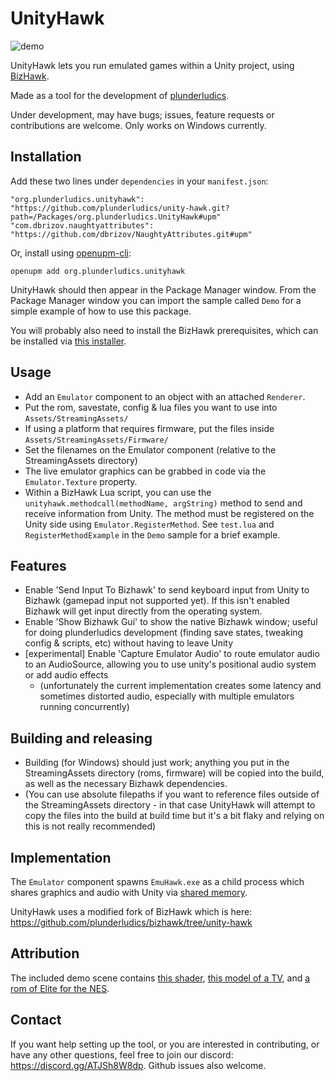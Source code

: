 # UnityHawk

![demo](https://github.com/plunderludics/unity-hawk/assets/8207025/24774607-7bb0-4ba1-9130-4073f39bb883)

UnityHawk lets you run emulated games within a Unity project, using [BizHawk](https://tasvideos.org/BizHawk).

Made as a tool for the development of [plunderludics](https://plunderludics.github.io/).

Under development, may have bugs; issues, feature requests or contributions are welcome. Only works on Windows currently.

## Installation
Add these two lines under `dependencies` in your `manifest.json`:
```
"org.plunderludics.unityhawk": "https://github.com/plunderludics/unity-hawk.git?path=/Packages/org.plunderludics.UnityHawk#upm"
"com.dbrizov.naughtyattributes": "https://github.com/dbrizov/NaughtyAttributes.git#upm"
```

Or, install using [openupm-cli](https://github.com/openupm/openupm-cli):
```
openupm add org.plunderludics.unityhawk
```

UnityHawk should then appear in the Package Manager window. From the Package Manager window you can import the sample called `Demo` for a simple example of how to use this package.

You will probably also need to install the BizHawk prerequisites, which can be installed via [this installer](https://github.com/TASEmulators/BizHawk-Prereqs/releases/download/2.4.8_1/bizhawk_prereqs_v2.4.8_1.zip).

## Usage
- Add an `Emulator` component to an object with an attached `Renderer`.
- Put the rom, savestate, config & lua files you want to use into `Assets/StreamingAssets/`
- If using a platform that requires firmware, put the files inside `Assets/StreamingAssets/Firmware/`
- Set the filenames on the Emulator component (relative to the StreamingAssets directory)
- The live emulator graphics can be grabbed in code via the `Emulator.Texture` property.
- Within a BizHawk Lua script, you can use the `unityhawk.methodcall(methodName, argString)` method to send and receive information from Unity. The method must be registered on the Unity side using `Emulator.RegisterMethod`. See `test.lua` and `RegisterMethodExample` in the `Demo` sample for a brief example.

## Features
- Enable 'Send Input To Bizhawk' to send keyboard input from Unity to Bizhawk (gamepad input not supported yet). If this isn't enabled Bizhawk will get input directly from the operating system.
- Enable 'Show Bizhawk Gui' to show the native Bizhawk window; useful for doing plunderludics development (finding save states, tweaking config & scripts, etc) without having to leave Unity
- \[experimental\] Enable 'Capture Emulator Audio' to route emulator audio to an AudioSource, allowing you to use unity's positional audio system or add audio effects
    - (unfortunately the current implementation creates some latency and sometimes distorted audio, especially with multiple emulators running concurrently)

## Building and releasing
- Building (for Windows) should just work; anything you put in the StreamingAssets directory (roms, firmware) will be copied into the build, as well as the necessary Bizhawk dependencies.
- (You can use absolute filepaths if you want to reference files outside of the StreamingAssets directory - in that case UnityHawk will attempt to copy the files into the build at build time but it's a bit flaky and relying on this is not really recommended)

## Implementation
The `Emulator` component spawns `EmuHawk.exe` as a child process which shares graphics and audio with Unity via [shared memory](https://github.com/justinstenning/SharedMemory).

UnityHawk uses a modified fork of BizHawk which is here: https://github.com/plunderludics/bizhawk/tree/unity-hawk

## Attribution
The included demo scene contains [this shader](https://github.com/yunoda-3DCG/Simple-CRT-Shader), [this model of a TV](https://sketchfab.com/3d-models/crt-tv-9ba4baa106e64319a0b540cf0af5aa9e), and [a rom of Elite for the NES](http://www.iancgbell.clara.net/elite/nes/index.htm).

## Contact
If you want help setting up the tool, or you are interested in contributing, or have any other questions, feel free to join our discord: https://discord.gg/ATJSh8W8dp. Github issues also welcome.
